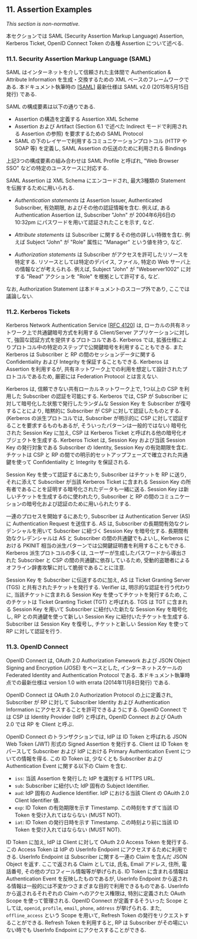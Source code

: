 <a name="sec11"></a>

## 11. Assertion Examples

*This section is non-normative.*

本セクションでは SAML (Security Assertion Markup Language) Assertion, Kerberos Ticket, OpenID Connect Token の各種 Assertion について述べる.

<!-- Three types of assertion technologies will be discussed: SAML (Security Assertion Markup Language) assertions, Kerberos tickets, and OpenID Connect tokens. -->

### 11.1. Security Assertion Markup Language (SAML)

SAML はインターネットを介して信頼された主体間で Authentication & Attribute Information を生成・交換するための XML ベースのフレームワークである.
本ドキュメント執筆時の \[[SAML](#SAML)\] 最新仕様は SAML v2.0 (2015年5月15日発行) である.

<!-- SAML is an XML-based framework for creating and exchanging authentication and attribute information between trusted entities over the internet. As of this writing, the latest specification for \[[SAML](#SAML)\] is SAML v2.0, issued 15 March 2005. -->

SAML の構成要素は以下の通りである.

<!-- The building blocks of SAML include: -->

- Assertion の構造を定義する Assertion XML Scheme
- Assertion および Artifact (Section 6.1 で述べた Indirect モードで利用される Assertion の参照) を要求するための SAML Protocol
- SAML の下のレイヤーで利用するコミュニケーションプロトコル (HTTP や SOAP 等) を定義し, SAML Assertion の伝送のために利用される Bindings

<!-- -   the Assertions XML schema which defines the structure of the assertion
-   the SAML Protocols which are used to request assertions and artifacts (the assertion references used in the indirect model described in Section 6.1)
-   the Bindings that define the underlying communication protocols (such as HTTP or SOAP) and can be used to transport the SAML assertions. -->

上記3つの構成要素の組み合わせは SAML Profile と呼ばれ, "Web Browser SSO" などの特定のユースケースに対応する.

<!-- The three components above define a SAML profile that corresponds to a particular use case such as “Web Browser SSO”. -->

SAML Assertion は XML Schema にエンコードされ, 最大3種類の Statement を伝搬するために用いられる.

<!-- SAML Assertions are encoded in an XML schema and can carry up to three types of statements: -->

-   *Authentication statements* は Assertion Issuer, Authenticated Subscriber, 有効期限, およびその他の認証情報を含む.
    例えば, ある Authentication Assertion は, Subscriber "John" が 2004年6月6日の 10:32pm にパスワードを用いて認証されたことを示す, など.
<!-- -   *Authentication statements* include information about the
    assertion issuer, the authenticated subscriber, validity period, and
    other authentication information. For example, an Authentication
    Assertion would state the subscriber “John” was authenticated using a
    password at 10:32pm on 06-06-2004. -->

-   *Attribute statements* は Subscriber に関するその他の詳しい特徴を含む.
    例えば Subject "John" が "Role" 属性に "Manager" という値を持つ, など.
<!-- -   *Attribute statements* contain specific additional characteristics
    related to the subscriber. For example, subject “John” is associated
    with attribute “Role” with value “Manager”. -->

-   *Authorization statements* は Subscriber がアクセスを許可したリソースを特定する.
    リソースとしては特定のデバイス, ファイル, 特定の Web サーバ上の情報などが考えられる.
    例えば, Subject "John" が "Webserver1002" に対する "Read" アクションを "Role" を根拠として許可する, など.
<!-- -   *Authorization statements* identify the resources the subscriber
    has permission to access. These resources may include specific
    devices, files, and information on specific web servers. For
    example, subject “John” for action “Read” on “Webserver1002” given
    evidence “Role”. -->

なお, Authorization Statement は本ドキュメントのスコープ外であり, ここでは議論しない.

<!-- Authorization statements are beyond the scope of this document and will not be discussed. -->

### 11.2. Kerberos Tickets

Kerberos Network Authentication Service \[[RFC 4120](#RFC4120)\] は, ローカルの共有ネットワーク上で共通鍵暗号方式を利用する Client/Server アプリケーションに対して, 強固な認証方式を提供するプロトコルである.
Kerberos では, 拡張仕様によりプロトコル中の特定のステップで公開鍵暗号を利用することもできる.
また Kerberos は Subscriber と RP の間のセッションデータに関する Confidentiality および Integrity を保証することもできる.
Kerberos は Assertion を利用するが, 共有ネットワーク上での利用を想定して設計されたプロトコルであるため, 厳密には Federation Protocol とは言えない.

<!-- The Kerberos Network Authentication Service \[[RFC 4120](#RFC4120)\] was designed to provide strong authentication for client/server applications using symmetric-key cryptography on a local, shared network. Extensions to Kerberos can support the use of public key cryptography for selected steps of the protocol. Kerberos also supports confidentiality and integrity protection of session data between the subscriber and the RP. Even though Kerberos uses assertions, since it is designed for use on shared networks it is not truly a federation protocol. -->

Kerberos は, 信頼できない共有ローカルネットワーク上で, 1つ以上の CSP を利用した Subscriber の認証を可能にする.
Kerberos では, CSP が Subscriber に対して暗号化した状態で発行したランダムな Session Key を Subscriber が復号することにより, 暗黙的に Subscriber が CSP に対して認証したものとする.
(Kerberos の派生プロトコルでは, Subscriber が明示的に CSP に対して認証することを要求するものもあるが, そういったパターンは一般的ではない)
暗号化された Session Key に加え, CSP は Kerberos Ticket と呼ばれる他の暗号化オブジェクトを生成する.
Kerberos Ticket は, Session Key および当該 Session Key の発行対象である Subscriber の Identity, Session Key の有効期限を含む.
チケットは CSP と RP の間での明示的セットアップフェーズで確立された共通鍵を使って Confidentiality と Integrity を保証される.

<!-- Kerberos supports authentication of a subscriber over an untrusted, shared local network using one or more CSPs. The subscriber implicitly authenticates to the CSP by demonstrating the ability to decrypt a random session key encrypted for the subscriber by the CSP. (Some Kerberos variants also require the subscriber to explicitly authenticate to the CSP, but this is not universal.) In addition to the encrypted session key, the CSP also generates another encrypted object called a Kerberos ticket. The ticket contains the same session key, the identity of the subscriber to whom the session key was issued, and an expiration time after which the session key is no longer valid. The ticket is confidentiality and integrity protected by a pre-established that is key shared between the CSP and the RP during an explicit setup phase. -->

Session Key を使って認証するにあたり, Subscriber はチケットを RP に送り, それに添えて Subscriber が当該 Kerberos Ticket に含まれる Session Key の所有者であることを証明する暗号化されたデータも一緒に送る.
Session Key は新しいチケットを生成するのに使われたり, Subscriber と RP の間のコミュニケーションの暗号化および認証のために用いられたりする.

<!-- To authenticate using the session key, the subscriber sends the ticket to the RP along with encrypted data that proves that the subscriber possesses the session key embedded within the Kerberos ticket. Session keys are either used to generate new tickets, or to encrypt and authenticate communications between the subscriber and the RP. -->

一連のプロセスを開始するにあたり, Subscriber は Authentication Server (AS) に Authentication Request を送信する.
AS は, Subscriber の長期間有効なクレデンシャルを用いて Subscriber に紐づく Session Key を暗号化する.
長期間有効なクレデンシャルは AS と Subscriber の間の共通鍵でもよいし, Kerberos における PKINIT 相当の派生パターンでは公開鍵証明書を利用することもできる.
Kerberos 派生プロトコルの多くは, ユーザーが生成したパスワードから導出された Subscriber と CSP の間の共通鍵に依存しているため, 受動的盗聴者によるオフライン辞書攻撃に対して脆弱であることに注意.

<!-- To begin the process, the subscriber sends an authentication request to
the Authentication Server (AS). The AS encrypts a session key for the
subscriber using the subscriber’s long term credential. The long term
credential may either be a secret key shared between the AS and the
subscriber, or in the PKINIT variant of Kerberos, a public key
certificate. It should be noted that most variants of Kerberos based on
a shared secret key between the subscriber and CSP derive this key
from a user generated password. As such, they are vulnerable to offline
dictionary attack by a passive eavesdropper. -->

Session Key を Subscriber に伝送するのに加え, AS は Ticket Granting Server (TGS) と共有されたチケットを発行する.
Verifier は, 明示的な認証を行う代わりに, 当該チケットに含まれる Session Key を使ってチケットを発行するため, このチケットは Ticket Granting Ticket (TGT) と呼ばれる.
TGS は TGT に含まれる Session Key を用いて Subscriber に紐付いた新たな Session Key を暗号化し, RP との共通鍵を使って新しい Session Key に紐付いたチケットを生成する.
Subscriber は Session Key を復号し, チケットと新しい Session Key を使って RP に対して認証を行う.

<!-- In addition to delivering the session key to the subscriber, the AS also
issues a ticket using a key it shares with the Ticket Granting Server
(TGS). This ticket is referred to as a Ticket Granting Ticket (TGT),
since the verifier uses the session key in the TGT to issue tickets
rather than to explicitly authenticate the verifier. The TGS uses the
session key in the TGT to encrypt a new session key for the subscriber
and uses a key it shares with the RP to generate a ticket corresponding
to the new session key. The subscriber decrypts the session key and uses
the ticket and the new session key together to authenticate to the RP. -->

### 11.3. OpenID Connect

OpenID Connect は, OAuth 2.0 Authorization Famework および JSON Object Signing and Encryption (JOSE) をベースとした, インターネットスケールの Federated Identity and Authentication Protocol である.
本ドキュメント執筆時点での最新仕様は version 1.0 with errata (2014年11月8日発行) である.

<!-- OpenID Connect is an internet-scale federated identity and authentication protocol built on top of the OAuth 2.0 authorization framework and the JSON Object Signing and Encryption (JOSE) cryptographic system. As of this writing, the latest specification is version 1.0 with errata, dated November 8, 2014. -->

OpenID Connect は OAuth 2.0 Authorization Protocol の上に定義され, Subscriber が RP に対して Subscriber Identity および Authentication Information にアクセスすることを許可できるようにする.
OpenID Connect では CSP は Identity Provider (IdP) と呼ばれ, OpenID Connect および OAuth 2.0 では RP を Client と呼ぶ.

<!-- OpenID Connect builds on top of the OAuth 2.0 authorization protocol to enable the subscriber to authorize the RP to access the subscriber's identity and authentication information. The CSP in OpenID Connect is known as the identity provider, or IdP. The RP in both OpenID Connect and OAuth 2.0 is known as the client. -->

OpenID Connect のトランザクションでは, IdP は ID Token と呼ばれる JSON Web Token (JWT) 形式の Signed Assertion を発行する.
Client は ID Token をパースして Subscriber および IdP における Primary Authentication Event についての情報を得る.
この ID Token は, 少なくとも Subscriber および Authentication Event に関する以下の Claim を含む.

<!-- In a successful OpenID Connect transaction, the IdP issues an ID Token, which is a signed assertion in JSON Web Token (JWT) format. The client parses the ID Token to learn about the subscriber and primary authentication event at the IdP. This token contains at minimum the following claims about the subscriber and authentication event: -->

 - `iss`: 当該 Assertion を発行した IdP を識別する HTTPS URL.
 - `sub`: Subscriber に紐付いた IdP 固有の Subject Identifier.
 - `aud`: IdP 固有の Audience Identifier. IdP における当該 Client の OAuith 2.0 Client Identifier 値.
 - `exp`: ID Token の有効期限を示す Timestamp. この時刻をすぎて当該 ID Token を受け入れてはならない (MUST NOT).
 - `iat`: ID Token の発行日時を示す Timestamp. この時刻より前に当該 ID Token を受け入れてはならない (MUST NOT).

 <!-- - `iss`: An HTTPS URL identifying the IdP that issued the assertion
 - `sub`: An IdP-specific subject identifier representing the subscriber
 - `aud`: An IdP-specific audience identifier, equal to the OAuth 2.0 client identifier of the client at the IdP
 - `exp`: The timestamp at which the ID Token expires and after which MUST NOT be accepted the client
 - `iat`: The timestamp at which the ID Token was issued and before which MUST NOT be accepted by the client -->

ID Token に加え, IdP は Client に対して OAuth 2.0 Access Token を発行する.
この Access Token は IdP の UserInfo Endpoint にアクセスするために利用できる.
UserInfo Endpoint は Subscriber に関する一連の Claim を含んだ JSON Object を返す.
ここで返される Claim としては, 氏名, Email アドレス, 住所, 電話番号, その他のプロフィール情報等が挙げられる.
ID Token に含まれる情報は Authentication Event を反映したものであるが, UserInfo Endpoint から返される情報は一般的には不変かつさまざまな目的で利用できるものである.
UserInfo から返されるそれぞれの Claim へのアクセス権限は, 特別に定義された OAuth Scope を使って管理される.
OpenID Connect が定義するそういった Scope としては, `openid`, `profile`, `email`, `phone`, `address` が挙げられる.
また, `offline_access` という Scope を用いて, Refresh Token の発行をリクエストすることができる.
Refresh Token を利用すると, RP は Subscriber がその場にいない時でも UserInfo Endpoint にアクセスすることができる.

<!-- In addition to the ID Token, the IdP also issues the client an OAuth 2.0 access token which can be used to access the UserInfo Endpoint at the IdP. This endpoint returns a JSON object representing a set of claims about the subscriber, including but not limited to their name, email address, physical address, phone number, and other profile information. While the information inside the ID Token is reflective of the authentication event, the information in the UserInfo Endpoint is generally more stable and could be more general purpose. Access to different claims from the UserInfo Endpoint is governed by the use of a specially defined set of OAuth scopes, `openid`, `profile`, `email`, `phone`, and `address`. An additional scope, `offline_access`, is used to govern the issuance of refresh tokens, which allow the RP to access the UserInfo Endpoint when the subscriber is not present. -->
